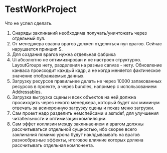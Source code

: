 # TestWorkProject
Что не успел сделать.
1. Снаряды заклинаний необходима получать/уничтожать через отдельный пул.
2. От менеджера свавна врагов должен отделиться пул врагов. Сейчас нарушается принцип S. 
3. Для создания врагов нужна отдельная фабрика
4. Ui абсолютно не оптимизирован и не настроен структурно. LayoutGroups нету, разделения на разные canvas - нету. Обновление канваса происходит каждый кадр, а не когда меняется фактическое значение отображаемых данных.
5. Загрузку ресурсов правильнее делать не через 10000 запакованных ресурсов в проекте, а через bundles, например с использованием Addressables.
6. Загрузка выгрузка сцены и всех объектов на ней должна просиходить через некого менеджера, который будет как миминум отвечать за асинхронную загрузку сцены и показ меню загрузки.
7. Сам проект надо разделить немспейсами и asmdef, для улучшения читабельности и оптимизации компиляции.
8. Сам эффет коллизии между заклинаением и врагом должны рассчитываться отдельной сущностью, ибо скорее всего заклинания помимо урона будут наклдываывать на врагов разнообразные эффекты, итоговое влияние которых должна рассчитывать отдельная компонента.
